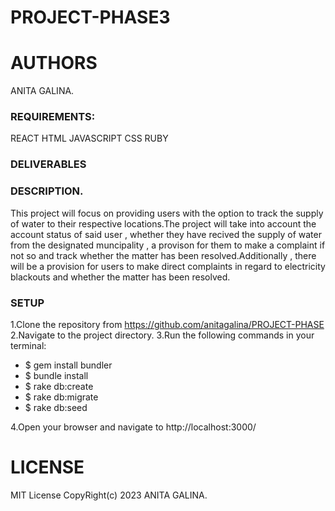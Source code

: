# PROJECT-PHASE3

# AUTHORS
ANITA GALINA.

### REQUIREMENTS: 
REACT 
HTML
JAVASCRIPT
CSS
RUBY

### DELIVERABLES 


### DESCRIPTION. 

This project will focus on providing users with the option to track the supply of water to their respective locations.The project will take into account the account status of said user , whether they have recived the supply of water from the designated muncipality , a provison for them to make a complaint if not so and track whether the matter has been resolved.Additionally , there will be a provision for users to make direct complaints in regard to electricity blackouts and whether the matter has been resolved.



### SETUP
1.Clone the repository from https://github.com/anitagalina/PROJECT-PHASE
2.Navigate to the project directory.
3.Run the following commands in your terminal:
* $ gem install bundler
* $ bundle install
* $ rake db:create
* $ rake db:migrate
* $ rake db:seed

4.Open your browser and navigate to http://localhost:3000/



# LICENSE
MIT License CopyRight(c) 2023  ANITA GALINA.


